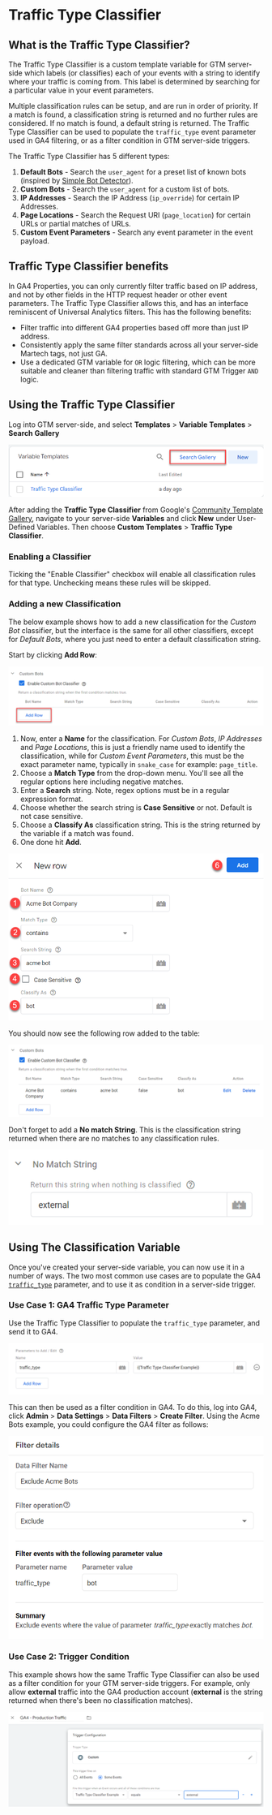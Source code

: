
# Traffic Type Classifier


## What is the Traffic Type Classifier?
The Traffic Type Classifier is a custom template variable for GTM server-side which labels (or classifies) each of your events with a string to identify where your traffic is coming from. This label is determined by searching for a particular value in your event parameters.

Multiple classification rules can be setup, and are run in order of priority. If a match is found, a classification string is returned and no further rules are considered. If no match is found, a default string is returned. The Traffic Type Classifier can be used to populate the `traffic_type` event parameter used in GA4 filtering, or as a filter condition in GTM server-side triggers.

The Traffic Type Classifier has 5 different types:

1.  **Default Bots** - Search the `user_agent` for a preset list of known bots (inspired by  [Simple Bot Detector](https://github.com/mbaersch/simple-bot-detector)).
2.  **Custom Bots** - Search the `user_agent` for a custom list of bots.
3.  **IP Addresses** - Search the IP Address (`ip_override`) for certain IP Addresses.
4.  **Page Locations** - Search the Request URI (`page_location`) for certain URLs or partial matches of URLs.
5.  **Custom Event Parameters** - Search any event parameter in the event payload.


## Traffic Type Classifier benefits
In GA4 Properties, you can only currently filter traffic based on IP address, and not by other fields in the HTTP request header or other event parameters. The Traffic Type Classifier allows this, and has an interface reminiscent of Universal Analytics filters. This has the following benefits:

 - Filter traffic into different GA4 properties based off more than just IP address.
 - Consistently apply the same filter standards across all your server-side Martech tags, not just GA.
 - Use a dedicated GTM variable for `OR` logic filtering, which can be more suitable and cleaner than filtering traffic with standard GTM Trigger `AND` logic.


## Using the Traffic Type Classifier
Log into GTM server-side, and select **Templates** > **Variable Templates** > **Search Gallery**

![Row Image](images/template.png)

After adding the **Traffic Type Classifier** from Google's [Community Template Gallery](https://tagmanager.google.com/gallery/#/variables?context=server&page=1), navigate to your server-side **Variables** and click **New** under User-Defined Variables. Then choose **Custom Templates** > **Traffic Type Classifier**.

### Enabling a Classifier
Ticking the "Enable Classifier" checkbox will enable all classification rules for that type. Unchecking means these rules will be skipped.

### Adding a new Classification
The below example shows how to add a new classification for the *Custom Bot* classifier, but the interface is the same for all other classifiers, except for *Default Bots*, where you just need to enter a default classification string.

Start by clicking **Add Row**:


![Add Row Image](images/addRow.png)


 1. Now, enter a **Name** for the classification. For *Custom Bots*, *IP Addresses* and *Page Locations*, this is just a friendly name used to identify the classification, while for *Custom Event Parameters*, this must be the exact parameter name, typically in `snake_case` for example: `page_title`.
 2. Choose a **Match Type** from the drop-down menu. You'll see all the regular options here including negative matches.
 3. Enter a **Search** string. Note, regex options must be in a regular expression format.
 4. Choose whether the search string is **Case Sensitive** or not. Default is not case sensitive.
 5. Choose a **Classify As** classification string. This is the string returned by the variable if a match was found.
 6. One done hit **Add**.
   
 
![Add Row Modal Image](images/addRowModal.png)

You should now see the following row added to the table:

![Table Image](images/table.png)

Don't forget to add a **No match String**. This is the classification string returned when there are no matches to any classification rules.

![No match Image](images/noMatch.png)

## Using The Classification Variable
Once you've created your server-side variable, you can now use it in a number of ways. The two most common use cases are to populate the GA4 [`traffic_type`](https://support.google.com/analytics/answer/10108813?hl=en) parameter, and to use it as condition in a server-side trigger.


### Use Case 1: GA4 Traffic Type Parameter
Use the Traffic Type Classifier to populate the `traffic_type` parameter, and send it to GA4.

![Tag Parameters Image](images/tagParam.png)

This can then be used as a filter condition in GA4. To do this, log into GA4, click **Admin** > **Data Settings** > **Data Filters** > **Create Filter**. Using the Acme Bots example, you could configure the GA4 filter as follows:

![GA4 Filters Image](images/ga4.png)


### Use Case 2: Trigger Condition
This example shows how the same Traffic Type Classifier can also be used as a filter condition for your GTM server-side triggers. For example, only allow **external** traffic into the GA4 production account (**external** is the string returned when there's been no classification matches).

![Trigger Condition Image](images/trigger.png)
